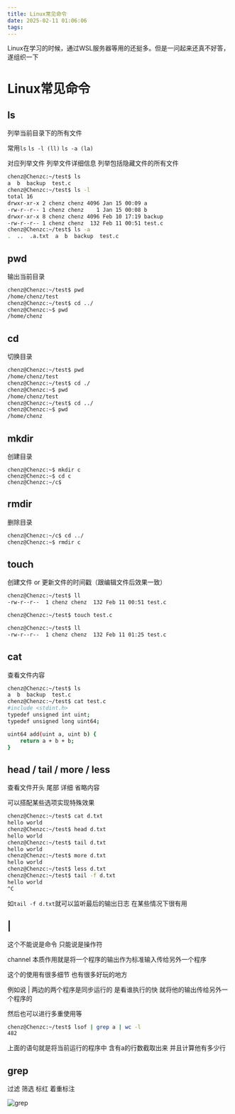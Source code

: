 ```yaml
---
title: Linux常见命令
date: 2025-02-11 01:06:06
tags: 
---
```


Linux在学习的时候，通过WSL服务器等用的还挺多。但是一问起来还真不好答，遂组织一下

# Linux常见命令

## ls

列举当前目录下的所有文件

常用`ls`  `ls -l (ll)` `ls -a (la)`

对应列举文件 列举文件详细信息 列举包括隐藏文件的所有文件

```bash
chenz@Chenzc:~/test$ ls
a  b  backup  test.c
chenz@Chenzc:~/test$ ls -l
total 16
drwxr-xr-x 2 chenz chenz 4096 Jan 15 00:09 a
-rw-r--r-- 1 chenz chenz    1 Jan 15 00:08 b
drwxr-xr-x 8 chenz chenz 4096 Feb 10 17:19 backup
-rw-r--r-- 1 chenz chenz  132 Feb 11 00:51 test.c
chenz@Chenzc:~/test$ ls -a
.  ..  .a.txt  a  b  backup  test.c
```



## pwd

输出当前目录

```bash
chenz@Chenzc:~/test$ pwd
/home/chenz/test
chenz@Chenzc:~/test$ cd ../
chenz@Chenzc:~$ pwd
/home/chenz
```



## cd

切换目录

```bash
chenz@Chenzc:~/test$ pwd
/home/chenz/test
chenz@Chenzc:~/test$ cd ./
chenz@Chenzc:~$ pwd
/home/chenz/test
chenz@Chenzc:~/test$ cd ../
chenz@Chenzc:~$ pwd
/home/chenz
```



## mkdir

创建目录

```
chenz@Chenzc:~$ mkdir c
chenz@Chenzc:~$ cd c
chenz@Chenzc:~/c$
```



## rmdir

删除目录

```bash
chenz@Chenzc:~/c$ cd ../
chenz@Chenzc:~$ rmdir c
```



## touch

创建文件 or 更新文件的时间戳（跟编辑文件后效果一致）

```bash
chenz@Chenzc:~/test$ ll
-rw-r--r--  1 chenz chenz  132 Feb 11 00:51 test.c

chenz@Chenzc:~/test$ touch test.c

chenz@Chenzc:~/test$ ll
-rw-r--r--  1 chenz chenz  132 Feb 11 01:25 test.c
```



## cat

查看文件内容

```bash
chenz@Chenzc:~/test$ ls
a  b  backup  test.c
chenz@Chenzc:~/test$ cat test.c
#include <stdint.h>
typedef unsigned int uint;
typedef unsigned long uint64;

uint64 add(uint a, uint b) {
    return a + b + b;
}
```



## head / tail / more / less

查看文件开头 尾部 详细 省略内容

可以搭配某些选项实现特殊效果

```bash
chenz@Chenzc:~/test$ cat d.txt
hello world
chenz@Chenzc:~/test$ head d.txt
hello world
chenz@Chenzc:~/test$ tail d.txt
hello world
chenz@Chenzc:~/test$ more d.txt
hello world
chenz@Chenzc:~/test$ less d.txt
chenz@Chenzc:~/test$ tail -f d.txt
hello world
^C
```

如`tail -f d.txt`就可以监听最后的输出日志 在某些情况下很有用



## |

这个不能说是命令 只能说是操作符

channel 本质作用就是将一个程序的输出作为标准输入传给另外一个程序

这个的使用有很多细节 也有很多好玩的地方

例如说 | 两边的两个程序是同步运行的 是看谁执行的快 就将他的输出传给另外一个程序的

然后也可以进行多重使用等

```bash
chenz@Chenzc:~/test$ lsof | grep a | wc -l
482
```

上面的语句就是将当前运行的程序中 含有a的行数截取出来 并且计算他有多少行



## grep

过滤 筛选 标红 着重标注

![grep](\.\images\grep.jpg)



## 

